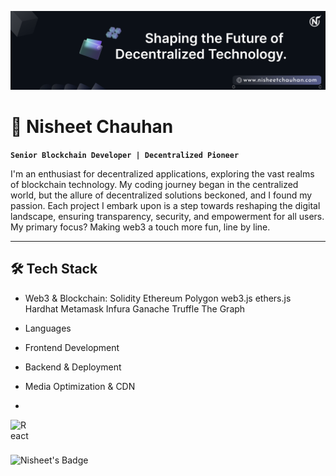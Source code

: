 ![Banner](https://github.com/nisheet94/nisheet94/blob/main/Bannerv1.png)

# 🚀 Nisheet Chauhan

**`Senior Blockchain Developer | Decentralized Pioneer`**

I'm an enthusiast for decentralized applications, exploring the vast realms of blockchain technology. My coding journey began in the centralized world, but the allure of decentralized solutions beckoned, and I found my passion. Each project I embark upon is a step towards reshaping the digital landscape, ensuring transparency, security, and empowerment for all users. My primary focus? Making web3 a touch more fun, line by line.

---

## 🛠️ Tech Stack

- Web3 & Blockchain: Solidity
Ethereum
Polygon
web3.js
ethers.js
Hardhat
Metamask
Infura
Ganache
Truffle
The Graph

- Languages

- Frontend Development

- Backend & Deployment

- Media Optimization & CDN

- 
<img align="left" alt="React" width="30px" style="padding-right:10px;" src="https://cdn.jsdelivr.net/gh/devicons/devicon/icons/react/react-original.svg" />

<br />

#

![Nisheet's Badge](https://img.shields.io/badge/Nisheet-Blockchain%20Enthusiast-blue)

